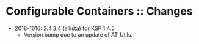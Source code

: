 # Configurable Containers :: Changes

* 2018-1016: 2.4.3.4 (allista) for KSP 1.4.5
	+ Version bump due to an update of AT_Utils.
